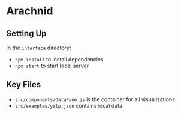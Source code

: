 # Arachnid

## Setting Up

In the `interface` directory:
- `npm install` to install dependencies
- `npm start` to start local server

## Key Files

- `src/components/DataPane.js` is the container for all visualizations
- `src/examples/yelp.json` contains local data

